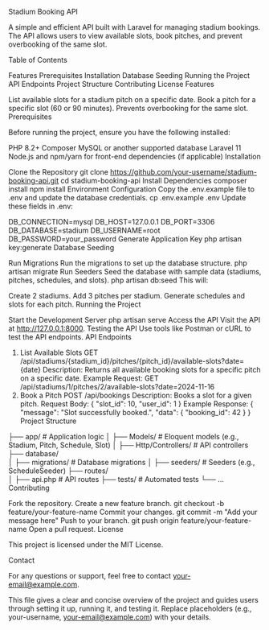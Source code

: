 Stadium Booking API

A simple and efficient API built with Laravel for managing stadium bookings. The API allows users to view available slots, book pitches, and prevent overbooking of the same slot.

Table of Contents

Features
Prerequisites
Installation
Database Seeding
Running the Project
API Endpoints
Project Structure
Contributing
License
Features

List available slots for a stadium pitch on a specific date.
Book a pitch for a specific slot (60 or 90 minutes).
Prevents overbooking for the same slot.
Prerequisites

Before running the project, ensure you have the following installed:

PHP 8.2+
Composer
MySQL or another supported database
Laravel 11
Node.js and npm/yarn for front-end dependencies (if applicable)
Installation

Clone the Repository
git clone https://github.com/your-username/stadium-booking-api.git
cd stadium-booking-api
Install Dependencies
composer install
npm install
Environment Configuration Copy the .env.example file to .env and update the database credentials.
cp .env.example .env
Update these fields in .env:

DB_CONNECTION=mysql
DB_HOST=127.0.0.1
DB_PORT=3306
DB_DATABASE=stadium
DB_USERNAME=root
DB_PASSWORD=your_password
Generate Application Key
php artisan key:generate
Database Seeding

Run Migrations Run the migrations to set up the database structure.
php artisan migrate
Run Seeders Seed the database with sample data (stadiums, pitches, schedules, and slots).
php artisan db:seed
This will:

Create 2 stadiums.
Add 3 pitches per stadium.
Generate schedules and slots for each pitch.
Running the Project

Start the Development Server
php artisan serve
Access the API Visit the API at http://127.0.0.1:8000.
Testing the API Use tools like Postman or cURL to test the API endpoints.
API Endpoints

1. List Available Slots
GET /api/stadiums/{stadium_id}/pitches/{pitch_id}/available-slots?date={date}
Description: Returns all available booking slots for a specific pitch on a specific date.
Example Request:
GET /api/stadiums/1/pitches/2/available-slots?date=2024-11-16
2. Book a Pitch
POST /api/bookings
Description: Books a slot for a given pitch.
Request Body:
{
  "slot_id": 10,
  "user_id": 1
}
Example Response:
{
  "message": "Slot successfully booked.",
  "data": {
    "booking_id": 42
  }
}
Project Structure

├── app/                   # Application logic
│   ├── Models/            # Eloquent models (e.g., Stadium, Pitch, Schedule, Slot)
│   ├── Http/Controllers/  # API controllers
├── database/              
│   ├── migrations/        # Database migrations
│   ├── seeders/           # Seeders (e.g., ScheduleSeeder)
├── routes/                
│   ├── api.php            # API routes
├── tests/                 # Automated tests
└── ...
Contributing

Fork the repository.
Create a new feature branch.
git checkout -b feature/your-feature-name
Commit your changes.
git commit -m "Add your message here"
Push to your branch.
git push origin feature/your-feature-name
Open a pull request.
License

This project is licensed under the MIT License.

Contact

For any questions or support, feel free to contact your-email@example.com.

This file gives a clear and concise overview of the project and guides users through setting it up, running it, and testing it. Replace placeholders (e.g., your-username, your-email@example.com) with your details.
